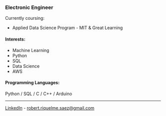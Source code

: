### Electronic Engineer
Currently coursing:
- Applied Data Science Program - MIT & Great Learning

#### Interests: 
- Machine Learning
- Python
- SQL
- Data Science
- AWS

#### Programming Languages:
Python / SQL / C / C++ / Arduino <br>

---
[LinkedIn](https://www.linkedin.com/in/robertriquelmesaez) - robert.riquelme.saez@gmail.com

